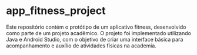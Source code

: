 # app_fitness_project
Este repositório contém o protótipo de um aplicativo fitness, desenvolvido como parte de um projeto acadêmico. O projeto foi implementado utilizando Java e Android Studio, com o objetivo de criar uma interface básica para acompanhamento e auxílio de atividades físicas na academia.
